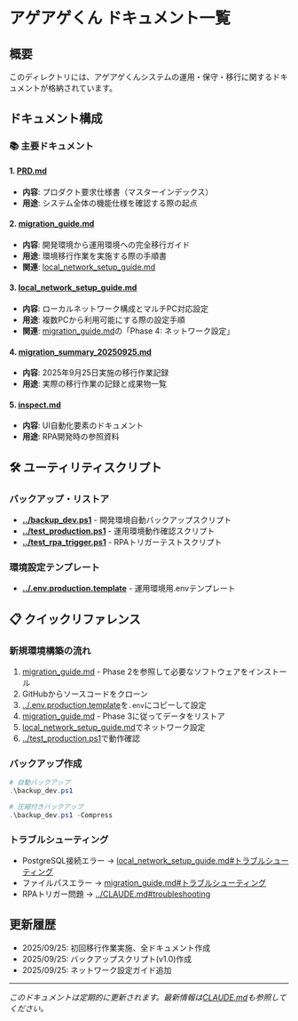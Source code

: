 # アゲアゲくん ドキュメント一覧

## 概要
このディレクトリには、アゲアゲくんシステムの運用・保守・移行に関するドキュメントが格納されています。

## ドキュメント構成

### 📚 主要ドキュメント

#### 1. [PRD.md](./PRD.md)
- **内容**: プロダクト要求仕様書（マスターインデックス）
- **用途**: システム全体の機能仕様を確認する際の起点

#### 2. [migration_guide.md](./migration_guide.md)
- **内容**: 開発環境から運用環境への完全移行ガイド
- **用途**: 環境移行作業を実施する際の手順書
- **関連**: [local_network_setup_guide.md](./local_network_setup_guide.md)

#### 3. [local_network_setup_guide.md](./local_network_setup_guide.md)
- **内容**: ローカルネットワーク構成とマルチPC対応設定
- **用途**: 複数PCから利用可能にする際の設定手順
- **関連**: [migration_guide.md](./migration_guide.md)の「Phase 4: ネットワーク設定」

#### 4. [migration_summary_20250925.md](./migration_summary_20250925.md)
- **内容**: 2025年9月25日実施の移行作業記録
- **用途**: 実際の移行作業の記録と成果物一覧

#### 5. [inspect.md](./inspect.md)
- **内容**: UI自動化要素のドキュメント
- **用途**: RPA開発時の参照資料

## 🛠️ ユーティリティスクリプト

### バックアップ・リストア
- **[../backup_dev.ps1](../backup_dev.ps1)** - 開発環境自動バックアップスクリプト
- **[../test_production.ps1](../test_production.ps1)** - 運用環境動作確認スクリプト
- **[../test_rpa_trigger.ps1](../test_rpa_trigger.ps1)** - RPAトリガーテストスクリプト

### 環境設定テンプレート
- **[../.env.production.template](../.env.production.template)** - 運用環境用.envテンプレート

## 📋 クイックリファレンス

### 新規環境構築の流れ
1. [migration_guide.md](./migration_guide.md) - Phase 2を参照して必要なソフトウェアをインストール
2. GitHubからソースコードをクローン
3. [../.env.production.template](../.env.production.template)を`.env`にコピーして設定
4. [migration_guide.md](./migration_guide.md) - Phase 3に従ってデータをリストア
5. [local_network_setup_guide.md](./local_network_setup_guide.md)でネットワーク設定
6. [../test_production.ps1](../test_production.ps1)で動作確認

### バックアップ作成
```powershell
# 自動バックアップ
.\backup_dev.ps1

# 圧縮付きバックアップ
.\backup_dev.ps1 -Compress
```

### トラブルシューティング
- PostgreSQL接続エラー → [local_network_setup_guide.md#トラブルシューティング](./local_network_setup_guide.md#トラブルシューティング)
- ファイルパスエラー → [migration_guide.md#トラブルシューティング](./migration_guide.md#トラブルシューティング)
- RPAトリガー問題 → [../CLAUDE.md#troubleshooting](../CLAUDE.md#troubleshooting)

## 更新履歴
- 2025/09/25: 初回移行作業実施、全ドキュメント作成
- 2025/09/25: バックアップスクリプト(v1.0)作成
- 2025/09/25: ネットワーク設定ガイド追加

---
*このドキュメントは定期的に更新されます。最新情報は[CLAUDE.md](../CLAUDE.md)も参照してください。*